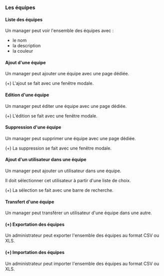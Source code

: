 ### Les équipes

#### Liste des équipes

Un manager peut voir l'ensemble des équipes avec :
- le nom
- la description
- la couleur

#### Ajout d'une équipe

Un manager peut ajouter une équipe avec une page dédiée.

(+) L'ajout se fait avec une fenêtre modale.

#### Edition d'une équipe

Un manager peut éditer une équipe avec une page dédiée.

(+) L'édition se fait avec une fenêtre modale.

#### Suppression d'une équipe

Un manager peut supprimer une équipe avec une page dédiée.

(+) La suppression se fait avec une fenêtre modale.

#### Ajout d'un utilisateur dans une équipe

Un manager peut ajouter un utilisateur dans une équipe.

Il doit sélectionner cet utilisateur à partir d'une liste de choix.

(+) La sélection se fait avec une barre de recherche.

#### Transfert d'une équipe

Un manager peut transférer un utilisateur d'une équipe dans une autre.

#### (+) Exportation des équipes

Un administrateur peut exporter l'ensemble des équipes au format CSV ou XLS.

#### (+) Importation des équipes

Un administrateur peut importer l'ensemble des équipes au format CSV ou XLS.